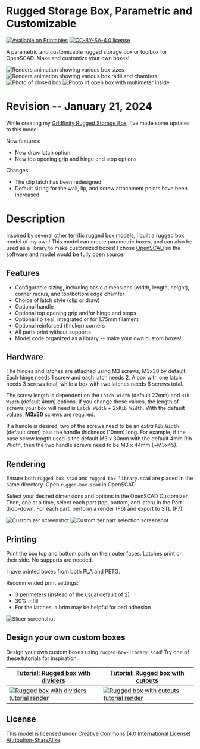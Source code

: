 # Rugged Storage Box, Parametric and Customizable

[![Available on Printables][printables-badge]][printables-model]
[![CC-BY-SA-4.0 license][license-badge]][license]

A parametric and customizable rugged storage box or toolbox for OpenSCAD. Make
and customize your own boxes!

![Renders animation showing various box sizes](images/readme/demo-dimensions.gif)
![Renders animation showing various box radii and chamfers](images/readme/demo-edges.gif)
![Photo of closed box](images/readme/photo1.jpg)
![Photo of open box with multimeter inside](images/readme/photo2.jpg)

# Revision -- January 21, 2024

While creating my
[Gridfinity Rugged Storage Box][gridfinity-rugged-box-model],
I've made some updates to this model.

New features:

* New draw latch option
* New top opening grip and hinge end stop options

Changes:

* The clip latch has been redesigned
* Default sizing for the wall, lip, and screw attachment points have been
  increased.

# Description

Inspired by
[several][rugged-box-parametric-by-whity]
[other][sbox-by-michael-fanta]
[terrific][frog-box-2.0-by-nibb31]
[rugged][waterproof-box-v2-by-zx82net]
[box][parametrizable-rugged-box-openscad-by-dochni]
[models][customizable-penguin-case-by-ctag],
I built a rugged box model of my own! This model can create
parametric boxes, and can also be used as a library to make customized boxes! I
chose [OpenSCAD][openscad] so the software and model would be fully open source.

## Features

* Configurable sizing, including basic dimensions (width, length, height),
  corner radius, and top/bottom edge chamfer
* Choice of latch style (clip or draw)
* Optional handle
* Optional top opening grip and/or hinge end stops
* Optional lip seal, integrated or for 1.75mm filament
* Optional reinforced (thicker) corners
* All parts print without supports
* Model code organized as a library -- make your own custom boxes!

## Hardware

The hinges and latches are attached using M3 screws, M3x30 by default. Each
hinge needs 1 screw and each latch needs 2. A box with one latch needs 3 screws
total, while a box with two latches needs 6 screws total.

The screw length is dependent on the `Latch Width` (default 22mm) and
`Rib Width` (default 4mm) options. If you change these values, the length of
screws your box will need is `Latch Width` + 2x`Rib Width`. With the default
values, **M3x30** screws are required.

If a handle is desired, two of the screws need to be an *extra* `Rib Width`
(default 4mm) plus the handle thickness (10mm) long. For example, if the base
screw length used is the default M3 x 30mm with the default 4mm Rib Width, then
the two handle screws need to be M3 x 44mm (~M3x45).

## Rendering

Ensure both `rugged-box.scad` and `rugged-box-library.scad` are placed in the
same directory. Open `rugged-box.scad` in OpenSCAD.

Select your desired dimensions and options in the OpenSCAD Customizer. Then, one
at a time, select each part (top, bottom, and latch) in the Part drop-down. For
each part, perform a render (F6) and export to STL (F7).

![Customizer screenshot](images/readme/customizer-screenshot.png)
![Customizer part selection screenshot](images/readme/customizer-screenshot-part-select.png)

## Printing

Print the box top and bottom parts on their outer faces. Latches print on their
side. No supports are needed.

I have printed boxes from both PLA and PETG.

Recommended print settings:

* 3 perimeters (instead of the usual default of 2)
* 30% infill
* For the latches, a brim may be helpful for bed adhesion

![Slicer screenshot](images/readme/slicer-screenshot.png)

## Design your own custom boxes

Design your own custom boxes using `rugged-box-library.scad`! Try one of these
tutorials for inspiration.

| [Tutorial: **Rugged box with dividers**](tutorials/box-with-dividers.md) | [Tutorial: **Rugged box with cutouts**](tutorials/box-with-cutouts.md) |
| --- | --- |
| [![Rugged box with dividers tutorial render](images/readme/tutorial-box-with-dividers-step-7.png)](tutorials/box-with-dividers.md) | [![Rugged box with cutouts tutorial render](images/readme/tutorial-box-with-cutouts-step-5.png)](tutorials/box-with-cutouts.md) |

## License

This model is licensed under [Creative Commons (4.0 International License) Attribution-ShareAlike][license].


[customizable-penguin-case-by-ctag]: https://www.thingiverse.com/thing:4852352
[frog-box-2.0-by-nibb31]: https://www.thingiverse.com/thing:4094861
[license-badge]: /_static/license-badge-cc-by-sa-4.0.svg
[license]: http://creativecommons.org/licenses/by-sa/4.0/
[openscad]: https://openscad.org
[parametrizable-rugged-box-openscad-by-dochni]: https://www.printables.com/model/168664-parametrizable-rugged-box-openscad
[printables-badge]: /_static/printables-badge.png
[printables-model]: https://www.printables.com/model/637028
[gridfinity-rugged-box-model]: ../gridfinity/rugged-box/
[rugged-box-parametric-by-whity]: https://www.printables.com/model/258431-rugged-box-parametric
[sbox-by-michael-fanta]: https://www.printables.com/model/262716-sbox-for-mk234-stackable-toolbox-system
[waterproof-box-v2-by-zx82net]: https://www.thingiverse.com/thing:4838803
